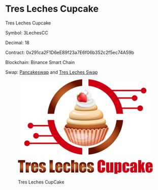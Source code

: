 # Tres Leches Cupcake

Tres Leches Cupcake

Symbol: 3LechesCC

Decimal: 18

Contract: 0x291ca2F1D6eE89f23a7E6f06b352c2f5ec74A59b&#x20;

Blockchain: Binance Smart Chain

Swap: [Pancakeswap](https://pancakeswap.finance/swap?outputCurrency=0x291ca2F1D6eE89f23a7E6f06b352c2f5ec74A59b\&chainId=56) and [Tres Leches Swap](https://swap.tresleches.finance/swap?chain=bsc)

<figure><img src="../../.gitbook/assets/TresLechesCupcake.png" alt=""><figcaption><p>Tres Leches CupCake</p></figcaption></figure>
